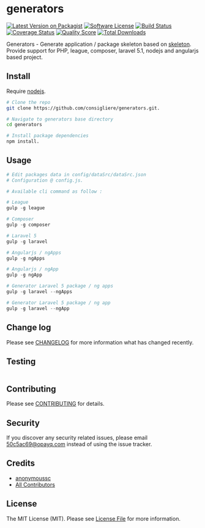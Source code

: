 # generators

[![Latest Version on Packagist][ico-version]][link-packagist]
[![Software License][ico-license]](LICENSE.md)
[![Build Status][ico-travis]][link-travis]
[![Coverage Status][ico-scrutinizer]][link-scrutinizer]
[![Quality Score][ico-code-quality]][link-code-quality]
[![Total Downloads][ico-downloads]][link-downloads]

Generators - Generate application / package skeleton based on [skeleton](https://github.com/thephpleague/skeleton). 
Provide support for PHP, league, composer, laravel 5.1, nodejs and angularjs based project. 

## Install

Require [nodejs](https://nodejs.org/).

```bash
# Clone the repo 
git clone https://github.com/consigliere/generators.git.  

# Navigate to generators base directory 
cd generators

# Install package dependencies
npm install.
```

## Usage

``` php
# Edit packages data in config/dataSrc/dataSrc.json
# Configuration @ config.js.

# Available cli command as follow :

# League
gulp -g league

# Composer
gulp -g composer

# Laravel 5
gulp -g laravel

# Angularjs / ngApps
gulp -g ngApps

# Angularjs / ngApp
gulp -g ngApp

# Generator Laravel 5 package / ng apps
gulp -g laravel --ngApps

# Generator Laravel 5 package / ng app
gulp -g laravel --ngApp
```

## Change log

Please see [CHANGELOG](CHANGELOG.md) for more information what has changed recently.

## Testing

``` bash

```

## Contributing

Please see [CONTRIBUTING](CONTRIBUTING.md) for details.

## Security

If you discover any security related issues, please email 50c5ac69@opayq.com instead of using the issue tracker.

## Credits

- [anonymoussc][link-author]
- [All Contributors][link-contributors]

## License

The MIT License (MIT). Please see [License File](LICENSE.md) for more information.

[ico-version]: https://img.shields.io/packagist/v/consigliere/generators.svg?style=flat-square
[ico-license]: https://img.shields.io/badge/license-MIT-brightgreen.svg?style=flat-square
[ico-travis]: https://img.shields.io/travis/consigliere/generators/master.svg?style=flat-square
[ico-scrutinizer]: https://img.shields.io/scrutinizer/coverage/g/consigliere/generators.svg?style=flat-square
[ico-code-quality]: https://img.shields.io/scrutinizer/g/consigliere/generators.svg?style=flat-square
[ico-downloads]: https://img.shields.io/packagist/dt/consigliere/generators.svg?style=flat-square

[link-packagist]: https://packagist.org/packages/consigliere/generators
[link-travis]: https://travis-ci.org/consigliere/generators
[link-scrutinizer]: https://scrutinizer-ci.com/g/consigliere/generators/code-structure
[link-code-quality]: https://scrutinizer-ci.com/g/consigliere/generators
[link-downloads]: https://packagist.org/packages/consigliere/generators
[link-author]: https://github.com/consigliere
[link-contributors]: ../../contributors
